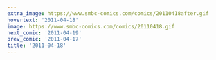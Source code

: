 ```yaml
---
extra_image: https://www.smbc-comics.com/comics/20110418after.gif
hovertext: '2011-04-18'
image: https://www.smbc-comics.com/comics/20110418.gif
next_comic: '2011-04-19'
prev_comic: '2011-04-17'
title: '2011-04-18'
---
```


